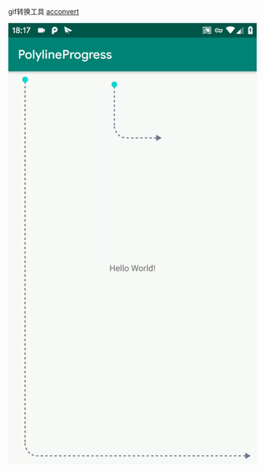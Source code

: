 
gif转换工具
[acconvert](https://www.aconvert.com/)


![demo](https://github.com/sidleciel/progress-polyline/blob/master/gif/m43qd-2wiko.gif)